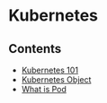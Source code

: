 # Kubernetes

## Contents

- [Kubernetes 101](https://github.com/solarsdev/TIL/blob/master/Kubernetes/kubernetes_101.md)
- [Kubernetes Object](https://github.com/solarsdev/TIL/blob/master/Kubernetes/object.md)
- [What is Pod](https://github.com/solarsdev/TIL/blob/master/Kubernetes/what_is_pod.md)
